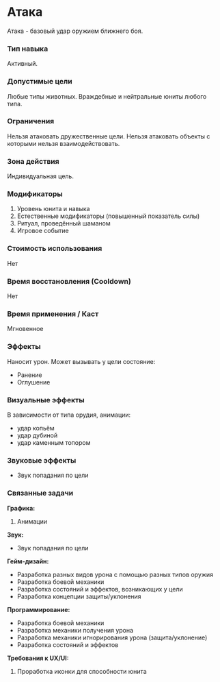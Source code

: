 # Атака

Атака - базовый удар оружием ближнего боя.

### Тип навыка

Активный.

### Допустимые цели

Любые типы животных. Враждебные и нейтральные юниты любого типа.

### Ограничения

Нельзя атаковать дружественные цели. Нельзя атаковать объекты с которыми нельзя взаимодействовать.

### Зона действия

Индивидуальная цель.

### Модификаторы

1. Уровень юнита и навыка
2. Естественные модификаторы (повышенный показатель силы)
3. Ритуал, проведённый шаманом
4. Игровое событие

### Стоимость использования

Нет

### Время восстановления (Cooldown)

Нет

### Время применения / Каст 

Мгновенное

### Эффекты

Наносит урон. Может вызывать у цели состояние:

- Ранение
- Оглушение

### Визуальные эффекты

В зависимости от типа орудия, анимации:

- удар копьём
- удар дубиной
- удар каменным топором

### Звуковые эффекты

- Звук попадания по цели

### Связанные задачи

**Графика:**

1. Анимации

**Звук:**

- Звук попадания по цели

**Гейм-дизайн:**

- Разработка разных видов урона с помощью разных типов оружия
- Разработка боевой механики
- Разработка состояний и эффектов, возникающих у цели
- Разработка концепции защиты/уклонения

**Программирование:**

- Разработка боевой механики
- Разработка механики получения урона
- Разработка механики игнорирования урона (защита/уклонение)
- Разработка состояний и эффектов 

**Требования к UX/UI:**

1. Проработка иконки для способности юнита


